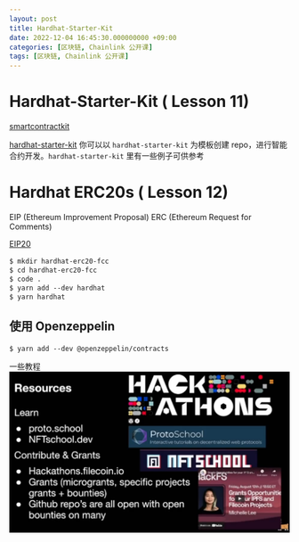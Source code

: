 ```yaml
---
layout: post
title: Hardhat-Starter-Kit
date: 2022-12-04 16:45:30.000000000 +09:00
categories: [区块链, Chainlink 公开课]
tags: [区块链, Chainlink 公开课]
---
```


# Hardhat-Starter-Kit ( Lesson 11)

[smartcontractkit](https://github.com/smartcontractkit)

[hardhat-starter-kit](https://github.com/smartcontractkit/hardhat-starter-kit)
你可以以 `hardhat-starter-kit` 为模板创建 repo，进行智能合约开发。`hardhat-starter-kit` 里有一些例子可供参考


# Hardhat ERC20s ( Lesson 12)

EIP (Ethereum Improvement Proposal)
ERC (Ethereum Request for Comments)

[EIP20](https://eips.ethereum.org/EIPS/eip-20)

```
$ mkdir hardhat-erc20-fcc
$ cd hardhat-erc20-fcc
$ code .
$ yarn add --dev hardhat
$ yarn hardhat
```

## 使用 Openzeppelin
```
$ yarn add --dev @openzeppelin/contracts
```

一些教程
![image](/assets/web3-full/filcoin-13.png)

